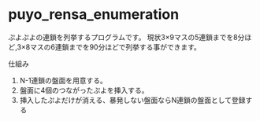 # puyo_rensa_enumeration

ぷよぷよの連鎖を列挙するプログラムです。
現状3×9マスの5連鎖までを8分ほど,3×8マスの6連鎖までを90分ほどで列挙する事ができます。

仕組み

1. N-1連鎖の盤面を用意する。
2. 盤面に4個のつながったぷよを挿入する。
3. 挿入したぷよだけが消える、暴発しない盤面ならN連鎖の盤面として登録する
